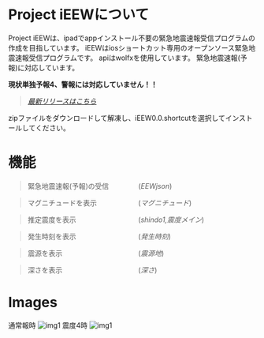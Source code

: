 # Project iEEWについて
Project iEEWは、ipadでappインストール不要の緊急地震速報受信プログラムの作成を目指しています。
iEEWはiosショートカット専用のオープンソース緊急地震速報受信プログラムです。
apiはwolfxを使用しています。
緊急地震速報(予報)に対応しています。

**現状単独予報4、警報には対応していません！！**

>*[最新リリースはこちら](https://github.com/Ikaring45/ProjectiEEW/releases)*

zipファイルをダウンロードして解凍し、iEEW0.0.shortcutを選択してインストールしてください。

# 機能
>緊急地震速報(予報)の受信　　 　　(*EEWjson*)

>マグニチュードを表示　　　　　　(*マグニチュード*)

>推定震度を表示　　　　　　　　　(*shindo1,震度メイン*)

>発生時刻を表示　　　　　　　　　(*発生時刻*)

>震源を表示　　　　　　　　　　　(*震源地*)

>深さを表示　　　　　　　　　　　(*深さ*)
# Images
通常報時
![img1](https://github.com/Ikaring45/iEEW/blob/main/iEEWsindo3.jpg)
震度4時
![img1](https://github.com/Ikaring45/iEEW/blob/main/iEEWsindo4.jpg)
